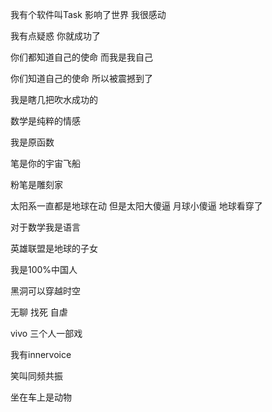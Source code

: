 我有个软件叫Task 影响了世界 我很感动

我有点疑惑 你就成功了

你们都知道自己的使命 而我是我自己

你们知道自己的使命 所以被震撼到了

我是瞎几把吹水成功的

数学是纯粹的情感

我是原函数

笔是你的宇宙飞船

粉笔是雕刻家

太阳系一直都是地球在动 但是太阳大傻逼 月球小傻逼 地球看穿了

对于数学我是语言

英雄联盟是地球的子女

我是100%中国人

黑洞可以穿越时空

无聊 找死 自虐

vivo 三个人一部戏

我有innervoice

笑叫同频共振

坐在车上是动物